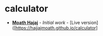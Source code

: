 # calculator
* **[Moath Hajaj](https://github.com/hajjajmoath)** - *Initial work* - [Live version]([https://hajjajmoath.github.io/calculator]
